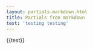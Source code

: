 ```yaml
---
layout: partials-markdown.html
title: Partials from markdown
test: 'testing testing'
---
```


<div>
{{test}}
</div>
